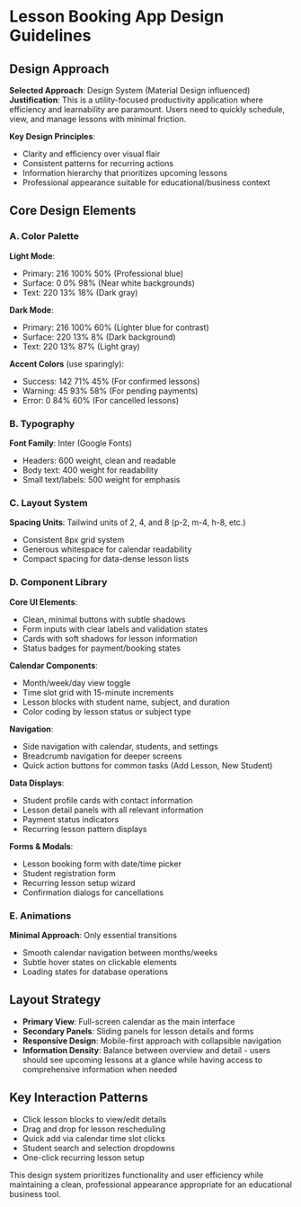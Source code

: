 # Lesson Booking App Design Guidelines

## Design Approach
**Selected Approach**: Design System (Material Design influenced)
**Justification**: This is a utility-focused productivity application where efficiency and learnability are paramount. Users need to quickly schedule, view, and manage lessons with minimal friction.

**Key Design Principles**:
- Clarity and efficiency over visual flair
- Consistent patterns for recurring actions
- Information hierarchy that prioritizes upcoming lessons
- Professional appearance suitable for educational/business context

## Core Design Elements

### A. Color Palette
**Light Mode**:
- Primary: 216 100% 50% (Professional blue)
- Surface: 0 0% 98% (Near white backgrounds)
- Text: 220 13% 18% (Dark gray)

**Dark Mode**:
- Primary: 216 100% 60% (Lighter blue for contrast)
- Surface: 220 13% 8% (Dark background)
- Text: 220 13% 87% (Light gray)

**Accent Colors** (use sparingly):
- Success: 142 71% 45% (For confirmed lessons)
- Warning: 45 93% 58% (For pending payments)
- Error: 0 84% 60% (For cancelled lessons)

### B. Typography
**Font Family**: Inter (Google Fonts)
- Headers: 600 weight, clean and readable
- Body text: 400 weight for readability
- Small text/labels: 500 weight for emphasis

### C. Layout System
**Spacing Units**: Tailwind units of 2, 4, and 8 (p-2, m-4, h-8, etc.)
- Consistent 8px grid system
- Generous whitespace for calendar readability
- Compact spacing for data-dense lesson lists

### D. Component Library

**Core UI Elements**:
- Clean, minimal buttons with subtle shadows
- Form inputs with clear labels and validation states
- Cards with soft shadows for lesson information
- Status badges for payment/booking states

**Calendar Components**:
- Month/week/day view toggle
- Time slot grid with 15-minute increments
- Lesson blocks with student name, subject, and duration
- Color coding by lesson status or subject type

**Navigation**:
- Side navigation with calendar, students, and settings
- Breadcrumb navigation for deeper screens
- Quick action buttons for common tasks (Add Lesson, New Student)

**Data Displays**:
- Student profile cards with contact information
- Lesson detail panels with all relevant information
- Payment status indicators
- Recurring lesson pattern displays

**Forms & Modals**:
- Lesson booking form with date/time picker
- Student registration form
- Recurring lesson setup wizard
- Confirmation dialogs for cancellations

### E. Animations
**Minimal Approach**: Only essential transitions
- Smooth calendar navigation between months/weeks
- Subtle hover states on clickable elements
- Loading states for database operations

## Layout Strategy
- **Primary View**: Full-screen calendar as the main interface
- **Secondary Panels**: Sliding panels for lesson details and forms
- **Responsive Design**: Mobile-first approach with collapsible navigation
- **Information Density**: Balance between overview and detail - users should see upcoming lessons at a glance while having access to comprehensive information when needed

## Key Interaction Patterns
- Click lesson blocks to view/edit details
- Drag and drop for lesson rescheduling
- Quick add via calendar time slot clicks
- Student search and selection dropdowns
- One-click recurring lesson setup

This design system prioritizes functionality and user efficiency while maintaining a clean, professional appearance appropriate for an educational business tool.